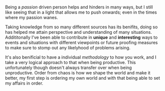 Being a *passion* driven person helps and hinders in many ways, but I still like seeing that in a light that allows me to push onwards; even in the times where my passion wanes.

Taking knowledge from so many different sources has its benifits, doing so has helped me attain perspective and understanding of many situations. Addititonally I've been able to contribute in **unique** and **interesting** ways to events and situations with different viewpoints or future proofing measures to make sure to stomp out any likelyhood of problems arising. 

It's also benificial to have a individual *methodology* to how you work, and I take a very logical approach to that when being productive. This unfortunately though doesn't always transfer over when being unproductive. Order from chaos is how we shape the world and make it better, my first step is ordering my own world and with that being able to set my affairs in order.
